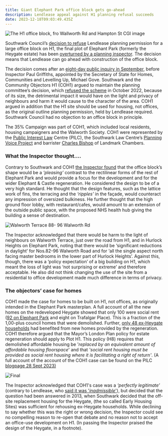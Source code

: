 ```yaml
---
title: Giant Elephant Park office block gets go-ahead
description: Lendlease appeal against H1 planning refusal succeeds
date: 2023-12-18T09:03:49.435Z
---
```



![](img/hi_office_block_from_walworth_rd_hampton_st_cgi.pdf-adobe-acrobat-reader-64-bit-18_12_2023-09_40_33.png "The H1 office block, fro Wallworth Rd and Hampton St CGI image")

Southwark Council’s [decision to refuse](https://moderngov.southwark.gov.uk/mgAi.aspx?ID=65131) Lendlease planning permission for a large office block on H1, the final plot of Elephant Park (formerly the Heygate estate) has been [overturned by a planning inspector](https://acp.planninginspectorate.gov.uk/ViewCase.aspx?Caseid=3319797&CoID=0).  The decision means that Lendlease can go ahead with construction of the office block.

The decision comes after an [eight-day public inquiry in September](https://gateleyhamer-pi.com/en-gb/h1-elephant-park/), before Inspector Paul Griffiths, appointed by the Secretary of State for Homes, Communities and Levelling Up, Michael Gove.  Southwark and the Community Objectors H1 (COH1) argued to maintain the planning committee’s decision, which [refused the scheme](https://moderngov.southwark.gov.uk/mgAi.aspx?ID=65131) in October 2022, because of its size, the detrimental impact it would have on the light and privacy of neighbours and harm it would cause to the character of the area.  COH1 argued in addition that the H1 site should be used for housing, not offices, as the original outline planning permission, held by Lendlease required.  Southwark Council had no objection to an office block in principle.

The 35% Campaign was part of COH1, which included local residents, housing campaigners and the Walworth Society.  COH1 were represented by the [Public Interest Law](https://www.pilc.org.uk/) Centre (PILC), the Southwark Law Centre’s [Planning Voice Project](https://www.southwarklawcentre.org.uk/planning-voice/) and barrister [Charles Bishop](https://www.landmarkchambers.co.uk/barristers/charles-bishop) of Landmark Chambers.

### What the Inspector thought….

Contrary to Southwark and COH1 [the Inspector found](https://acp.planninginspectorate.gov.uk/ViewCase.aspx?Caseid=3319797&CoID=0) that the office block’s shape would be a *‘pleasing’* contrast to the rectilinear forms of the rest of Elephant Park and would provide a focus for the development and for the wider Elephant & Castle regeneration.  He considered the design to be of a very high standard.  He thought that the design features, such as the lattice work of fins, the terracing and the *‘ripples’* in the façade, would counteract any impression of oversized bulkiness.  He further thought that the high ground floor lobby, with restaurant/cafes, would amount to an extension of the outside public space, with the proposed NHS health hub giving the building a sense of destination.

![](img/88_96_walworth_rd.pdf-adobe-acrobat-reader-64-bit-18_12_2023-09_29_17.png "Walworth Terrace 88- 96 Walworth Rd")

The Inspector acknowledged that there would be harm to the light of neighbours on Walworth Terrace, just over the road from H1, and in Hurlock Heights on Elephant Park, noting that there would be ‘significant reductions in daylight’ for Nos.82-96 Walworth Road and for ‘all the single aspect north facing master bedrooms in the lower part of Hurlock Heights’.  Against this, though, there was a ‘policy expectation’ of a big building on H1, which meant the loss of light was ‘not surprising or extreme’ and therefore acceptable.   He also did not think changing the use of the site from a residential to office development made much difference in terms of privacy.

### The objectors’ case for homes

COH1 made the case for homes to be built on H1, not offices, as originally intended in the Elephant Park masterplan.  A full account of all the new homes on the redeveloped Heygate showed that only 100 were social rent ([92 on Elephant Park](https://gateleyhamer-pi.com/filer/sharing/1694091234/17733/) and eight on Trafalgar Place).  This is a fraction of the 1,00-plus council homes that were demolished.  Further, [only 48 ex-Heygate households](https://gateleyhamer-pi.com/filer/sharing/1694091234/17733/) had benefited from new homes provided by the regeneration.  COH1 therefore argued that the Mayor’s London Plan policy for estate regeneration should apply to Plot H1.  This policy (H8) requires that demolished affordable housing be '*replaced by an equivalent amount of affordable housing floorspace*' and that *'social rent housing must be provided as social rent housing where it is facilitating a right of return'*.   (A full account of the account of the COH1 case can be found on the PILC [blogpage 28 Sept 2023)](https://www.pilc.org.uk/blog/)



![](img/units_in_heygate_final.pdf-adobe-acrobat-reader-64-bit-16_12_2023-17_16_16.png "Final ")

 The Inspector acknowledged that COH1's case was a *‘perfectly legitimate’* (contrary to Lendlease, who [said it was '*inadmissible*'](https://gat04-live-1517c8a4486c41609369c68f30c8-aa81074.divio-media.org/filer_public/47/d5/47d50b1e-c99c-449b-acff-986522f96f0e/inq-16_closing_submissions_of_aa__22_september_2023.pdf)), but decided that the question had been answered in 2013, when Southwark decided that the off-site replacement housing for the Heygate, (the so called Early Housing Sites) was sufficient for rehousing ex-Heygate households.  While declining to say whether this was the right or wrong decision, the Inspector could see no compelling reason to re-open that debate and no reason not to accept an office-use development on H1.  (In passing the Inspector praised the design of the Heygate, in a footnote).